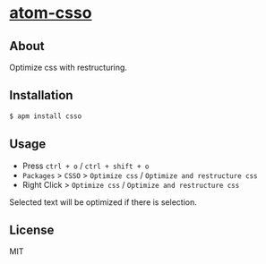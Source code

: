 # [atom-csso](https://atom.io/packages/csso)

## About

Optimize css with restructuring.

## Installation

```sh
$ apm install csso
```

## Usage

- Press `ctrl + o` / `ctrl + shift + o`
- `Packages` > `CSSO` > `Optimize css` / `Optimize and restructure css`
- Right Click > `Optimize css` / `Optimize and restructure css`

Selected text will be optimized if there is selection.

## License

MIT
